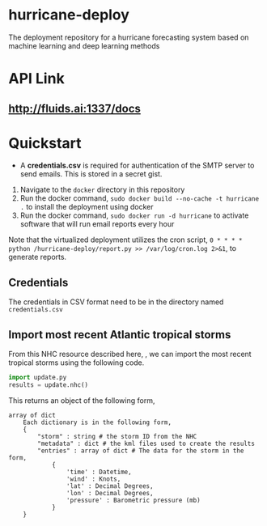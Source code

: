# hurricane-deploy
The deployment repository for a hurricane forecasting system based on machine
learning and deep learning methods

# API Link
## http://fluids.ai:1337/docs

# Quickstart
  - A **credentials.csv** is required for authentication of the SMTP server to send emails. This is stored in a secret gist.

1. Navigate to the `docker` directory in this repository
2. Run the docker command, `sudo docker build --no-cache -t hurricane .` to install the deployment using docker
3. Run the docker command, `sudo docker run -d hurricane` to activate software that will run email reports every hour

Note that the virtualized deployment utilizes the cron script, `0 * * * * python /hurricane-deploy/report.py >> /var/log/cron.log 2>&1`, to generate reports.

## Credentials

The credentials in CSV format need to be in the directory named `credentials.csv`

## Import most recent Atlantic tropical storms

From this NHC resource described here, , we can import the most recent tropical
storms using the following code.

```python
import update.py
results = update.nhc()
```

This returns an object of the following form,

    array of dict
        Each dictionary is in the following form,
        {
            "storm" : string # the storm ID from the NHC
            "metadata" : dict # the kml files used to create the results
            "entries" : array of dict # The data for the storm in the form,
                {
                    'time' : Datetime,
                    'wind' : Knots,
                    'lat' : Decimal Degrees,
                    'lon' : Decimal Degrees,
                    'pressure' : Barometric pressure (mb)
                }
        }
